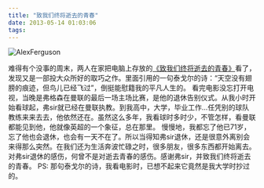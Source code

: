 ```yaml
---
title: "致我们终将逝去的青春"
date: 2013-05-14 01:03:06
tags:
---
```


![](../../../images/2013/AlexFerguson-600x420.jpg "AlexFerguson") 

难得有个没事的周末，两人在家把电脑上存放的[《致我们终将逝去的青春》](http://movie.douban.com/subject/6973376/ "致我们终将逝去的青春")看了，发现又是一部投大众所好的取巧之作。里面引用的一句泰戈尔的诗：“天空没有翅膀的痕迹，但鸟儿已经飞过”，倒挺能慰籍我的平凡人生的。 看完电影没忘打开电视，当晚是弗格森在曼联的最后一场主场比赛，是他的退休告别仪式。从我小时开始看球起，弗sir就已经在曼联执教。到我高中，大学，毕业工作...任凭别的球队教练来来去去，他依然还在。虽然这么多年，我看球时多时少，不管怎样，看曼联都能见到他，他就像英超的一个象征，总在那里。 慢慢地，我都忘了他已71岁，忘了他也会退休，也会有一天不在了。所以当得知弗sir退休，还是很意外离别会来得那么突然。在我们还为生活奔波忙碌之时，很多朋友，很多东西都开始离去。对弗sir退休的感伤，何曾不是对逝去青春的感伤。感谢弗sir，并致我们终将逝去的青春。 PS: 那句泰戈尔的诗，我看电影时，已想不起来它竟然是我大学时抄过的。